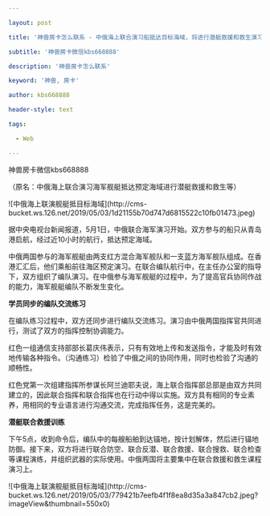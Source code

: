 ---
layout: post
title: '神兽房卡怎么联系 - 中俄海上联合演习船抵达目标海域，将进行潜艇救援和救生演习。'
subtitle: '神兽房卡微信kbs668888'
description: '神兽房卡怎么联系'
keyword: '神兽, 房卡'
author: kbs668888
header-style: text
tags:
  - Web
---
神兽房卡微信kbs668888

（原名：中俄海上联合演习海军舰艇抵达预定海域进行潜艇救援和救生等）

![中俄海上联演舰艇抵目标海域](http://cms-
bucket.ws.126.net/2019/05/03/1d21155b70d747d6815522c10fb01473.jpeg)

据中央电视台新闻报道，5月1日，中俄联合海军演习开始。双方参与的船只从青岛港启航，经过近10小时的航行，抵达预定海域。

中俄两国参与的海军舰艇由两支红方混合海军舰队和一支蓝方海军舰队组成。在香港汇汇后，他们乘船前往海区预定演习。在联合编队航行中，在主任办公室的指导下，双方组织了编队演习。在中俄参与海军舰艇的过程中，为了提高官兵协同作战的能力，海军舰艇编队不断发生变化。

 **学员同步的编队交流练习**

在编队练习过程中，双方还同步进行编队交流练习。演习由中俄两国指挥官共同进行，测试了双方的指挥控制协调能力。

红色一组通信支持部部长葛庆伟表示，只有有效地上传和发送指令，才能及时有效地传输各种指令。（沟通练习）检验了中俄之间的协同作用，同时也检验了沟通的顺畅性。

红色党第一次组建指挥所参谋长阿兰迪耶夫说，海上联合指挥部总部是由双方共同建立的，因此联合指挥和联合指挥也在行动中得以实施。双方具有相同的专业素养，用相同的专业语言进行沟通交流，完成指挥任务，这是完美的。

 **潜艇联合救援训练**

下午5点，收到命令后，编队中的每艘船舶到达锚地，按计划解体，然后进行锚地防御。接下来，双方将进行联合防空、联合反潜、联合救援、联合搜救、联合检查等课程演练，并组织武器的实际使用。中俄两国将主要集中在联合救援和救生课程演习上。

![中俄海上联演舰艇抵目标海域](http://cms-
bucket.ws.126.net/2019/05/03/779421b7eefb4f1f8ea8d35a3a847cb2.jpeg?imageView&thumbnail=550x0)  

